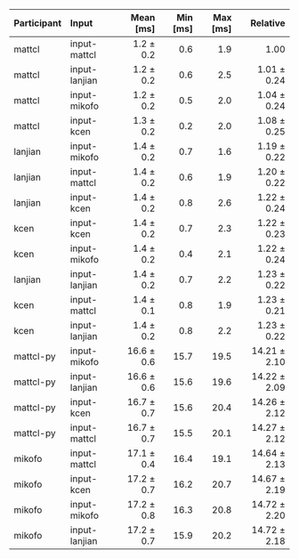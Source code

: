 | Participant | Input | Mean [ms] | Min [ms] | Max [ms] | Relative |
|:---|:---|---:|---:|---:|---:|
| mattcl | input-mattcl | 1.2 ± 0.2 | 0.6 | 1.9 | 1.00 |
| mattcl | input-lanjian | 1.2 ± 0.2 | 0.6 | 2.5 | 1.01 ± 0.24 |
| mattcl | input-mikofo | 1.2 ± 0.2 | 0.5 | 2.0 | 1.04 ± 0.24 |
| mattcl | input-kcen | 1.3 ± 0.2 | 0.2 | 2.0 | 1.08 ± 0.25 |
| lanjian | input-mikofo | 1.4 ± 0.2 | 0.7 | 1.6 | 1.19 ± 0.22 |
| lanjian | input-mattcl | 1.4 ± 0.2 | 0.6 | 1.9 | 1.20 ± 0.22 |
| lanjian | input-kcen | 1.4 ± 0.2 | 0.8 | 2.6 | 1.22 ± 0.24 |
| kcen | input-kcen | 1.4 ± 0.2 | 0.7 | 2.3 | 1.22 ± 0.23 |
| kcen | input-mikofo | 1.4 ± 0.2 | 0.4 | 2.1 | 1.22 ± 0.24 |
| lanjian | input-lanjian | 1.4 ± 0.2 | 0.7 | 2.2 | 1.23 ± 0.22 |
| kcen | input-mattcl | 1.4 ± 0.1 | 0.8 | 1.9 | 1.23 ± 0.21 |
| kcen | input-lanjian | 1.4 ± 0.2 | 0.8 | 2.2 | 1.23 ± 0.22 |
| mattcl-py | input-mikofo | 16.6 ± 0.6 | 15.7 | 19.5 | 14.21 ± 2.10 |
| mattcl-py | input-lanjian | 16.6 ± 0.6 | 15.6 | 19.6 | 14.22 ± 2.09 |
| mattcl-py | input-kcen | 16.7 ± 0.7 | 15.6 | 20.4 | 14.26 ± 2.12 |
| mattcl-py | input-mattcl | 16.7 ± 0.7 | 15.5 | 20.1 | 14.27 ± 2.12 |
| mikofo | input-mattcl | 17.1 ± 0.4 | 16.4 | 19.1 | 14.64 ± 2.13 |
| mikofo | input-kcen | 17.2 ± 0.7 | 16.2 | 20.7 | 14.67 ± 2.19 |
| mikofo | input-mikofo | 17.2 ± 0.8 | 16.3 | 20.8 | 14.72 ± 2.20 |
| mikofo | input-lanjian | 17.2 ± 0.7 | 15.9 | 20.2 | 14.72 ± 2.18 |
